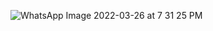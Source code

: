 ![WhatsApp Image 2022-03-26 at 7 31 25 PM](https://user-images.githubusercontent.com/99087988/160248965-255d213a-31ab-431b-910c-dacc37e569b8.jpeg)
